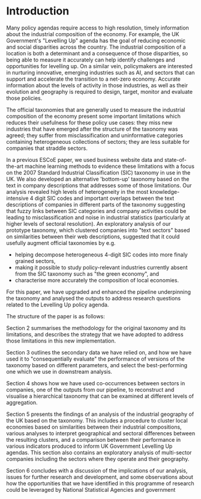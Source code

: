 # Introduction

Many policy agendas require access to high resolution, timely information about the industrial composition of the economy. For example, the UK Government's "Levelling Up" agenda has the goal of reducing economic and social disparities across the country. The industrial composition of a location is both a determinant and a consequence of those disparities, so being able to measure it accurately can help identify challenges and opportunities for levelling up. On a similar vein, policymakers are interested in nurturing innovative, emerging industries such as AI, and sectors that can support and accelerate the transition to a net-zero economy. Accurate information about the levels of activity in those industries, as well as their evolution and geography is required to design, target, monitor and evaluate those policies.

The official taxonomies that are generally used to measure the industrial composition of the economy present some important limitations which reduces their usefulness for these policy use cases: they miss new industries that have emerged after the structure of the taxonomy was agreed; they suffer from misclassification and uninformative categories containing heterogeneous collections of sectors; they are less suitable for companies that straddle sectors. 

In a previous ESCoE paper, we used business website data and state-of-the-art machine learning methods to evidence these limitations with a focus on the 2007 Standard Industrial Classification (SIC) taxonomy in use in the UK. We also developed an alternative 'bottom-up' taxonomy based on the text in company descriptions that addresses some of those limitations. Our analysis revealed high levels of heterogeneity in the most knowledge-intensive 4 digit SIC codes and important overlaps between the text descriptions of companies in different parts of the taxonomy suggesting that fuzzy links between SIC categories and company activities could be leading to misclassification and noise in industrial statistics (particularly at higher levels of sectoral resolution). An exploratory analysis of our prototype taxonomy, which clustered companies into "text sectors" based on similarities between their web descriptions, suggested that it could usefully augment official taxonomies by e.g. 

* helping decompose heterogeneous 4-digit SIC codes into more finaly grained sectors, 
* making it possible to study policy-relevant industries currently absent from the SIC taxonomy such as "the green economy", and 
* characterise more accurately the composition of local economies.

For this paper, we have upgraded and enhanced the pipeline underpinning the taxonomy and analysed the outputs to address research questions related to the Levelling Up policy agenda.

The structure of the paper is as follows: 

Section 2 summarises the methodology for the original taxonomy and its limitations, and describes the strategy that we have adopted to address those limitations in this new implementation. 

Section 3 outlines the secondary data we have relied on, and how we have used it to "consequentially evaluate" the performance of versions of the taxonomy based on different parameters, and select the best-performing one which we use in downstream analysis.

Section 4 shows how we have used co-occurrences between sectors in companies, one of the outputs from our pipeline, to reconstruct and visualise a hierarchical taxonomy that can be examined at different levels of aggregation.

Section 5 presents the findings of an analysis of the industrial geography of the UK based on the taxonomy. This includes a procedure to cluster local economies based on similarities between their industrial compositions, various analyses to interpret geographical and sectoral differences between the resulting clusters, and a comparison between their performance in various indicators produced to inform UK Government Levelling Up agendas. This section also contains an exploratory analysis of multi-sector companies including the sectors where they operate and their geography.

Section 6 concludes with a discussion of the implications of our analysis, issues for further research and development, and some observations about how the opportunities that we have identified in this programme of research could be leveraged by National Statistical Agencies and government

